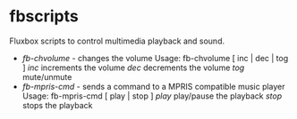 fbscripts
=========

Fluxbox scripts to control multimedia playback and sound.

* *fb-chvolume* - changes the volume
    Usage: fb-chvolume [ inc | dec | tog ]
        *inc*   increments the volume
        *dec*   decrements the volume
        *tog*   mute/unmute
* *fb-mpris-cmd* - sends a command to a MPRIS compatible music player
    Usage: fb-mpris-cmd [ play | stop ]
        *play*  play/pause the playback
        *stop*  stops the playback

